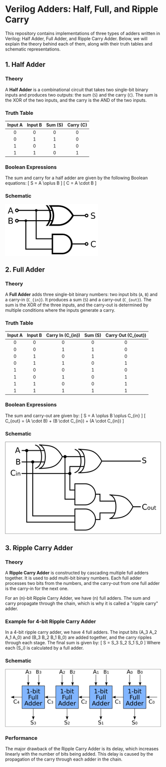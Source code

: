 # Verilog Adders: Half, Full, and Ripple Carry

This repository contains implementations of three types of adders written in Verilog: Half Adder, Full Adder, and Ripple Carry Adder. Below, we will explain the theory behind each of them, along with their truth tables and schematic representations.

## 1. Half Adder

### Theory
A **Half Adder** is a combinational circuit that takes two single-bit binary inputs and produces two outputs: the sum (`S`) and the carry (`C`). The sum is the XOR of the two inputs, and the carry is the AND of the two inputs.

### Truth Table
| Input A | Input B | Sum (S) | Carry (C) |
|:-------:|:-------:|:-------:|:---------:|
|    0    |    0    |    0    |     0     |
|    0    |    1    |    1    |     0     |
|    1    |    0    |    1    |     0     |
|    1    |    1    |    0    |     1     |

### Boolean Expressions
The sum and carry for a half adder are given by the following Boolean equations:
\[
S = A \oplus B
\]
\[
C = A \cdot B
\]

### Schematic
![Half Adder Schematic](./images/half_adder.png)

## 2. Full Adder

### Theory
A **Full Adder** adds three single-bit binary numbers: two input bits (`A`, `B`) and a carry-in (`C_{in}`). It produces a sum (`S`) and a carry-out (`C_{out}`). The sum is the XOR of the three inputs, and the carry-out is determined by multiple conditions where the inputs generate a carry.

### Truth Table
| Input A | Input B | Carry In \(C_{in}\) | Sum (S) | Carry Out \(C_{out}\) |
|:-------:|:-------:|:--------------------:|:-------:|:---------------------:|
|    0    |    0    |          0           |    0    |           0           |
|    0    |    0    |          1           |    1    |           0           |
|    0    |    1    |          0           |    1    |           0           |
|    0    |    1    |          1           |    0    |           1           |
|    1    |    0    |          0           |    1    |           0           |
|    1    |    0    |          1           |    0    |           1           |
|    1    |    1    |          0           |    0    |           1           |
|    1    |    1    |          1           |    1    |           1           |

### Boolean Expressions
The sum and carry-out are given by:
\[
S = A \oplus B \oplus C_{in}
\]
\[
C_{out} = (A \cdot B) + (B \cdot C_{in}) + (A \cdot C_{in})
\]

### Schematic
![Full Adder Schematic](./images/full_adder.png)

## 3. Ripple Carry Adder

### Theory
A **Ripple Carry Adder** is constructed by cascading multiple full adders together. It is used to add multi-bit binary numbers. Each full adder processes two bits from the numbers, and the carry-out from one full adder is the carry-in for the next one.

For an \(n\)-bit Ripple Carry Adder, we have \(n\) full adders. The sum and carry propagate through the chain, which is why it is called a "ripple carry" adder.

### Example for 4-bit Ripple Carry Adder
In a 4-bit ripple carry adder, we have 4 full adders. The input bits \(A_3 A_2 A_1 A_0\) and \(B_3 B_2 B_1 B_0\) are added together, and the carry ripples through each stage. The final sum is given by:
\[
S = S_3 S_2 S_1 S_0
\]
Where each \(S_i\) is calculated by a full adder.

### Schematic
![Ripple Carry Adder Schematic](./images/ripple_carry_adder.png)

### Performance
The major drawback of the Ripple Carry Adder is its delay, which increases linearly with the number of bits being added. This delay is caused by the propagation of the carry through each adder in the chain.
